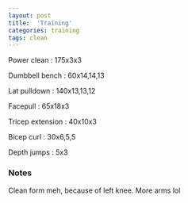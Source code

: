 ```yaml
---
layout: post
title:  'Training'
categories: training
tags: clean
---
```


Power clean  :  175x3x3

Dumbbell bench  :  60x14,14,13

Lat pulldown  :  140x13,13,12

Facepull  : 65x18x3

Tricep extension  :  40x10x3

Bicep curl  :  30x6,5,5

Depth jumps  :  5x3

### Notes

Clean form meh, because of left knee. More arms lol
